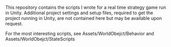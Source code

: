 This repository contains the scripts I wrote for a real time strategy game run in Unity. Additional project settings and setup files, required to get the project running in Unity, are not contained here but may be available upon request. 

For the most interesting scripts, see Assets/WorldObejct/Behavior and Assets/WorldObejct/StateScripts
